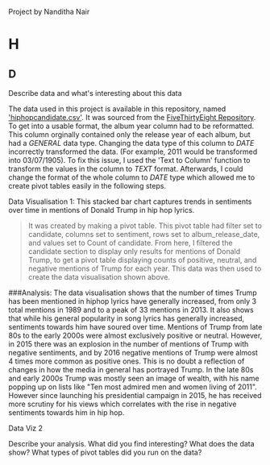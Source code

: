 Project by Nanditha Nair
# H
## D

Describe data and what's interesting about this data

The data used in this project is available in this repository, named ['hiphopcandidate.csv'](). It was sourced from the [FiveThirtyEight Repository](https://github.com/fivethirtyeight). 
To get into a usable format, the album year column had to be reformatted. This column orginally contained only the release year of each album, but had a _GENERAL_ data type. Changing the data type of this column to _DATE_ incorrectly transformed the data. (For example, 2011 would be transformed into 03/07/1905). To fix this issue, I used the 'Text to Column' function to transform the values in the column to _TEXT_ format. Afterwards, I could change the format of the whole column to _DATE_ type which allowed me to create pivot tables easily in the following steps.


Data Visualisation 1:
This stacked bar chart captures trends in sentiments over time in mentions of Donald Trump in hip hop lyrics. 


> It was created by making a pivot table. This pivot table had filter set to candidate, columns set to sentiment, rows set to album_release_date, and values set to Count of candidate. From here, I filtered the candidate section to display only results for mentions of Donald Trump, to get a pivot table displaying counts of positive, neutral, and negative mentions of Trump for each year. 
This data was then used to create the data visualisation shown above.

###Analysis:
The data visualisation shows that the number of times Trump has been mentioned in hiphop lyrics have generally increased, from only 3 total mentions in 1989 and to a peak of 33 mentions in 2013. It also shows that while his general popularity in song lyrics has generally increased, sentiments towards him have soured over time. Mentions of Trump from late 80s to the early 2000s were almost exclusively positive or neutral. However, in 2015 there was an explosion in the number of mentions of Trump with negative sentiments, and by 2016 negative mentions of Trump were almost 4 times more common as positive ones. This is no doubt a reflection of changes in how the media in general has portrayed Trump. In the late 80s and early 2000s Trump was mostly seen an image of wealth, with his name popping up on lists like "Ten most admired men and women living of 2011". However since launching his presidential campaign in 2015, he has received more scrutiny for his views which correlates with the rise in negative sentiments towards him in hip hop. 


Data Viz 2


Describe your analysis. What did you find interesting? What does the data show? What types of pivot tables did you run on the data? 

